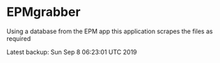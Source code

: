 # EPMgrabber
Using a database from the EPM app this application scrapes the files as required


Latest backup: Sun Sep 8 06:23:01 UTC 2019
